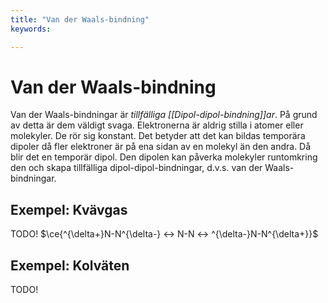 ```yaml
---
title: "Van der Waals-bindning"
keywords:

---
```


# Van der Waals-bindning
Van der Waals-bindningar är _tillfälliga [[Dipol-dipol-bindning]]ar_. På grund av detta är dem väldigt svaga. Elektronerna är aldrig stilla i atomer eller molekyler. De rör sig konstant. Det betyder att det kan bildas temporära dipoler då fler elektroner är på ena sidan av en molekyl än den andra. Då blir det en temporär dipol. Den dipolen kan påverka molekyler runtomkring den och skapa tillfälliga dipol-dipol-bindningar, d.v.s. van der Waals-bindningar.

## Exempel: Kvävgas
TODO!
$\ce{^{\delta+}N-N^{\delta-} <-> N-N <-> ^{\delta-}N-N^{\delta+}}$

## Exempel: Kolväten
TODO!